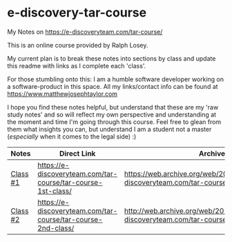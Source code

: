 # e-discovery-tar-course
My Notes on https://e-discoveryteam.com/tar-course/

This is an online course provided by Ralph Losey.

My current plan is to break these notes into sections by class and update this readme with links as I complete each 'class'.

For those stumbling onto this: I am a humble software developer working on a software-product in this space. All my links/contact info can be found at https://www.matthewjosephtaylor.com

I hope you find these notes helpful, but understand that these are my 'raw study notes' and so will reflect my own perspective and understanding at the moment and time I'm going through this course. Feel free to glean from them what insights you can, but understand I am a student not a master (_especially_ when it comes to the legal side) :)

| Notes | Direct Link | Archive Link
| --- | --- | --- |
| [Class #1](class_1.md) | https://e-discoveryteam.com/tar-course/tar-course-1st-class/ | https://web.archive.org/web/20190705165128/https://e-discoveryteam.com/tar-course/tar-course-1st-class/ |
| [Class #2](class_2.md) | https://e-discoveryteam.com/tar-course/tar-course-2nd-class/ | http://web.archive.org/web/20190712022230/https://e-discoveryteam.com/tar-course/tar-course-2nd-class/ |
